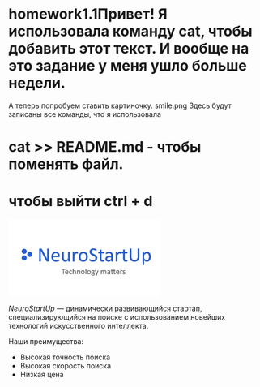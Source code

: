 # homework1.1Привет! Я использовала команду cat, чтобы добавить этот текст. И вообще на это задание у меня ушло больше недели. 
А теперь попробуем ставить картиночку. 
smile.png
Здесь будут записаны все команды, что я использовала 

# cat >> README.md - чтобы поменять файл. 
# чтобы выйти ctrl + d
![](logo.png)

*NeuroStartUp* — динамически развивающийся стартап, специализирующийся на поиске с использованием новейших технологий искусственного интеллекта.

Наши преимущества:
* Высокая точность поиска
* Высокая скорость поиска
* Низкая цена
